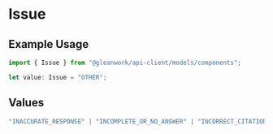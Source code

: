 # Issue

## Example Usage

```typescript
import { Issue } from "@gleanwork/api-client/models/components";

let value: Issue = "OTHER";
```

## Values

```typescript
"INACCURATE_RESPONSE" | "INCOMPLETE_OR_NO_ANSWER" | "INCORRECT_CITATION" | "MISSING_CITATION" | "OTHER" | "OUTDATED_RESPONSE" | "RESULT_MISSING" | "RESULT_SHOULD_NOT_APPEAR" | "RESULTS_HELPFUL" | "RESULTS_POOR_ORDER" | "TOO_MUCH_ONE_KIND"
```